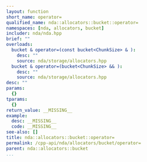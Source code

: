 ```yaml
---
layout: function
short_name: operator=
qualified_name: nda::allocators::bucket::operator=
namespaces: [nda, allocators, bucket]
includer: nda/nda.hpp
brief: ""
overloads:
  bucket & operator=(const bucket<ChunkSize> & ):
    desc: ""
    source: nda/storage/allocators.hpp
  bucket & operator=(bucket<ChunkSize> && ):
    desc: ""
    source: nda/storage/allocators.hpp
desc: ""
params:
  {}
tparams:
  {}
return_value: __MISSING__
example:
  desc: __MISSING__
  code: __MISSING__
see-also: []
title: nda::allocators::bucket::operator=
permalink: /cpp-api/nda/allocators/bucket/operator=
parent: nda::allocators::bucket
...
```



